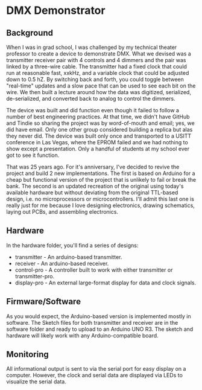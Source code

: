 # DMX Demonstrator

## Background

When I was in grad school, I was challenged by my technical theater professor to create a device to demonstrate DMX. What we devised was a transmitter receiver pair with 4 controls and 4 dimmers and the pair was linked by a three-wire cable. The transmitter had a fixed clock that could run at reasonable fast, xxkHz, and a variable clock that could be adjusted down to 0.5 hZ. By switching back and forth, you could toggle between "real-time" updates and a slow pace that can be used to see each bit on the wire. We then built a lecture around how the data was digitized, serialized, de-serialized, and converted back to analog to control the dimmers.

The device was built and did function even though it failed to follow a number of best engineering practices. At that time, we didn't have GitHub and Tindie so sharing the project was by word-of-mouth and email; yes, we did have email. Only one other group considered building a replica but alas they never did. The device was built only once and transported to a USITT conference in Las Vegas, where the EPROM failed and we had nothing to show except a presentation. Only a handful of students at my school ever got to see it function.

That was 25 years ago. For it's anniversary, I've decided to revive the project and build 2 new implementations. The first is based on Arduino for a cheap but functional version of the project that is unlikely to fail or break the bank. The second is an updated recreation of the original using today's available hardware but without deviating from the original TTL-based design, i.e. no microprocessors or microcontrollers. I'll admit this last one is really just for me because I love designing electronics, drawing schematics, laying out PCBs, and assembling electronics.

## Hardware

In the hardware folder, you'll find a series of designs:

- transmitter - An arduino-based transmitter.
- receiver - An arduino-based receiver.
- control-pro - A controller built to work with either transmitter or transmitter-pro.
- display-pro - An external large-format display for data and clock signals.

## Firmware/Software

As you would expect, the Arduino-based version is implemented mostly in software. The Sketch files for both transmitter and receiver are in the software folder and ready to upload to an Arduino UNO R3. The sketch and hardware will likely work with any Arduino-compatible board.

## Monitoring

All informational output is sent to via the serial port for easy display on a computer. However, the clock and serial data are displayed via LEDs to visualize the serial data.
